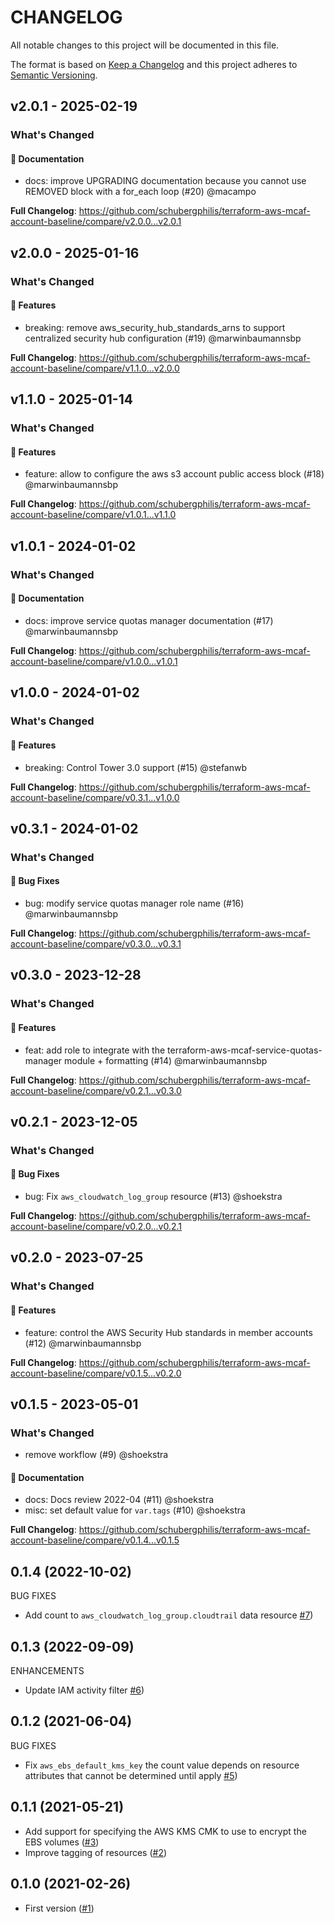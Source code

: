# CHANGELOG

All notable changes to this project will be documented in this file.

The format is based on [Keep a Changelog](http://keepachangelog.com/) and this project adheres to [Semantic Versioning](http://semver.org/).

## v2.0.1 - 2025-02-19

### What's Changed

#### 📖 Documentation

* docs: improve UPGRADING documentation because you cannot use REMOVED block with a for_each loop (#20) @macampo

**Full Changelog**: https://github.com/schubergphilis/terraform-aws-mcaf-account-baseline/compare/v2.0.0...v2.0.1

## v2.0.0 - 2025-01-16

### What's Changed

#### 🚀 Features

* breaking: remove aws_security_hub_standards_arns to support centralized security hub configuration (#19) @marwinbaumannsbp

**Full Changelog**: https://github.com/schubergphilis/terraform-aws-mcaf-account-baseline/compare/v1.1.0...v2.0.0

## v1.1.0 - 2025-01-14

### What's Changed

#### 🚀 Features

* feature: allow to configure the aws s3 account public access block (#18) @marwinbaumannsbp

**Full Changelog**: https://github.com/schubergphilis/terraform-aws-mcaf-account-baseline/compare/v1.0.1...v1.1.0

## v1.0.1 - 2024-01-02

### What's Changed

#### 📖 Documentation

* docs: improve service quotas manager documentation (#17) @marwinbaumannsbp

**Full Changelog**: https://github.com/schubergphilis/terraform-aws-mcaf-account-baseline/compare/v1.0.0...v1.0.1

## v1.0.0 - 2024-01-02

### What's Changed

#### 🚀 Features

* breaking: Control Tower 3.0 support (#15) @stefanwb

**Full Changelog**: https://github.com/schubergphilis/terraform-aws-mcaf-account-baseline/compare/v0.3.1...v1.0.0

## v0.3.1 - 2024-01-02

### What's Changed

#### 🐛 Bug Fixes

* bug: modify service quotas manager role name (#16) @marwinbaumannsbp

**Full Changelog**: https://github.com/schubergphilis/terraform-aws-mcaf-account-baseline/compare/v0.3.0...v0.3.1

## v0.3.0 - 2023-12-28

### What's Changed

#### 🚀 Features

* feat: add role to integrate with the terraform-aws-mcaf-service-quotas-manager module + formatting (#14) @marwinbaumannsbp

**Full Changelog**: https://github.com/schubergphilis/terraform-aws-mcaf-account-baseline/compare/v0.2.1...v0.3.0

## v0.2.1 - 2023-12-05

### What's Changed

#### 🐛 Bug Fixes

* bug: Fix `aws_cloudwatch_log_group` resource (#13) @shoekstra

**Full Changelog**: https://github.com/schubergphilis/terraform-aws-mcaf-account-baseline/compare/v0.2.0...v0.2.1

## v0.2.0 - 2023-07-25

### What's Changed

#### 🚀 Features

- feature: control the AWS Security Hub standards in member accounts (#12) @marwinbaumannsbp

**Full Changelog**: https://github.com/schubergphilis/terraform-aws-mcaf-account-baseline/compare/v0.1.5...v0.2.0

## v0.1.5 - 2023-05-01

### What's Changed

- remove workflow (#9) @shoekstra

#### 📖 Documentation

- docs: Docs review 2022-04 (#11) @shoekstra
- misc: set default value for `var.tags` (#10) @shoekstra

**Full Changelog**: https://github.com/schubergphilis/terraform-aws-mcaf-account-baseline/compare/v0.1.4...v0.1.5

## 0.1.4 (2022-10-02)

BUG FIXES

- Add count to `aws_cloudwatch_log_group.cloudtrail` data resource [#7](https://github.com/schubergphilis/terraform-aws-mcaf-account-baseline/pull/7))

## 0.1.3 (2022-09-09)

ENHANCEMENTS

- Update IAM activity filter [#6](https://github.com/schubergphilis/terraform-aws-mcaf-account-baseline/pull/6))

## 0.1.2 (2021-06-04)

BUG FIXES

- Fix `aws_ebs_default_kms_key` the count value depends on resource attributes that cannot be determined until apply [#5](https://github.com/schubergphilis/terraform-aws-mcaf-account-baseline/pull/5))

## 0.1.1 (2021-05-21)

- Add support for specifying the AWS KMS CMK to use to encrypt the EBS volumes ([#3](https://github.com/schubergphilis/terraform-aws-mcaf-account-baseline/pull/3))
- Improve tagging of resources ([#2](https://github.com/schubergphilis/terraform-aws-mcaf-account-baseline/pull/2))

## 0.1.0 (2021-02-26)

- First version ([#1](https://github.com/schubergphilis/terraform-aws-mcaf-account-baseline/pull/1))
